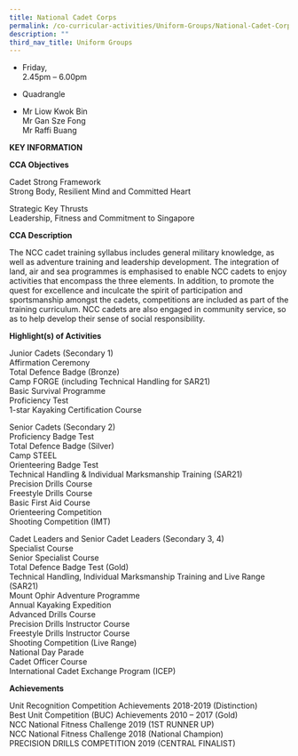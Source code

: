 ```yaml
---
title: National Cadet Corps
permalink: /co-curricular-activities/Uniform-Groups/National-Cadet-Corps
description: ""
third_nav_title: Uniform Groups
---
```

*   Friday,  
    2.45pm – 6.00pm

  

*   Quadrangle

  

*   Mr Liow Kwok Bin  
    Mr Gan Sze Fong  
    Mr Raffi Buang
		
		
**KEY INFORMATION**

**CCA Objectives**

Cadet Strong Framework<br>
Strong Body, Resilient Mind and Committed Heart

Strategic Key Thrusts<br>
Leadership, Fitness and Commitment to Singapore

**CCA Description**

The NCC cadet training syllabus includes general military knowledge, as well as adventure training and leadership development. The integration of land, air and sea programmes is emphasised to enable NCC cadets to enjoy activities that encompass the three elements. In addition, to promote the quest for excellence and inculcate the spirit of participation and sportsmanship amongst the cadets, competitions are included as part of the training curriculum. NCC cadets are also engaged in community service, so as to help develop their sense of social responsibility.

**Highlight(s) of Activities**

Junior Cadets (Secondary 1)<br>
Affirmation Ceremony<br>
Total Defence Badge (Bronze)<br>
Camp FORGE (including Technical Handling for SAR21)<br>
Basic Survival Programme<br>
Proficiency Test<br>
1-star Kayaking Certification Course

Senior Cadets (Secondary 2)<br>
Proficiency Badge Test<br>
Total Defence Badge (Silver)<br>
Camp STEEL<br>
Orienteering Badge Test<br>
Technical Handling & Individual Marksmanship Training (SAR21)<br>
Precision Drills Course<br>
Freestyle Drills Course<br>
Basic First Aid Course<br>
Orienteering Competition<br>
Shooting Competition (IMT)<br>

Cadet Leaders and Senior Cadet Leaders (Secondary 3, 4)<br>
Specialist Course<br>
Senior Specialist Course<br>
Total Defence Badge Test (Gold)<br>
Technical Handling, Individual Marksmanship Training and Live Range (SAR21)<br>
Mount Ophir Adventure Programme<br>
Annual Kayaking Expedition<br>
Advanced Drills Course<br>
Precision Drills Instructor Course<br>
Freestyle Drills Instructor Course<br>
Shooting Competition (Live Range)<br>
National Day Parade<br>
Cadet Officer Course<br>
International Cadet Exchange Program (ICEP)


**Achievements**

Unit Recognition Competition Achievements 2018-2019 (Distinction)<br>
Best Unit Competition (BUC) Achievements 2010 – 2017 (Gold)<br>
NCC National Fitness Challenge 2019 (1ST RUNNER UP)<br>
NCC National Fitness Challenge 2018 (National Champion)<br>
PRECISION DRILLS COMPETITION 2019 (CENTRAL FINALIST)